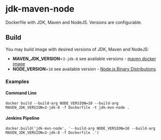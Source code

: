 # jdk-maven-node
Dockerfile with JDK, Maven and NodeJS. Versions are configurable.

## Build

You may build image with desired versions of JDK, Maven and NodeJS:
- **MAVEN_JDK_VERSION**=`3-jdk-8` see available versions - [maven docker image](https://hub.docker.com/_/maven/)
- **NODE_VERSION**=`10` see available version - [Node.js Binary Distributions](https://github.com/nodesource/distributions/blob/master/README.md#debinstall)

### Examples

#### Command Line

`docker build --build-arg NODE_VERSION=10 --build-arg MAVEN_JDK_VERSION=3-jdk-8 -f Dockerfile -t jdk-mvn-node .`

#### Jenkins Pipeline

`docker.build('jdk-mvn-node', '--build-arg NODE_VERSION=10 --build-arg MAVEN_JDK_VERSION=3-jdk-8 -f Dockerfile .')`
